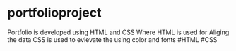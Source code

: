 # portfolioproject
Portfolio is developed using HTML and CSS
Where HTML is used for Aliging the data
CSS is used to evlevate the using color and fonts
#HTML #CSS
